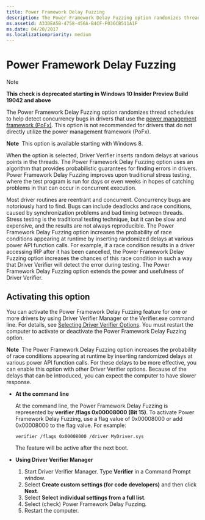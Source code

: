 ```yaml
---
title: Power Framework Delay Fuzzing
description: The Power Framework Delay Fuzzing option randomizes thread schedules to help detect concurrency bugs in drivers that use the power management framework (PoFx).
ms.assetid: A33DEA5B-4758-456A-B4CF-F036CB511A1F
ms.date: 04/20/2017
ms.localizationpriority: medium
---
```


# Power Framework Delay Fuzzing

>[!Note]
> **This check is deprecated starting in Windows 10 Insider Preview Build 19042 and above**

The Power Framework Delay Fuzzing option randomizes thread schedules to help detect concurrency bugs in drivers that use the [power management framework (PoFx)](../kernel/overview-of-the-power-management-framework.md). This option is not recommended for drivers that do not directly utilize the power management framework (PoFx).

**Note**  This option is available starting with Windows 8.

 

When the option is selected, Driver Verifier inserts random delays at various points in the threads. The Power Framework Delay Fuzzing option uses an algorithm that provides probabilistic guarantees for finding errors in drivers. Power Framework Delay Fuzzing improves upon traditional stress testing, where the test program is run for days or even weeks in hopes of catching problems in that can occur in concurrent execution.

Most driver routines are reentrant and concurrent. Concurrency bugs are notoriously hard to find. Bugs can include deadlocks and race conditions, caused by synchronization problems and bad timing between threads. Stress testing is the traditional testing technique, but it can be slow and expensive, and the results are not always reproducible. The Power Framework Delay Fuzzing option increases the probability of race conditions appearing at runtime by inserting randomized delays at various power API function calls. For example, if a race condition results in a driver accessing IRP after it has been cancelled, the Power Framework Delay Fuzzing option increases the chances of this race condition in such a way that Driver Verifier will detect the error during testing. The Power Framework Delay Fuzzing option extends the power and usefulness of Driver Verifier.

## <span id="Activating_this_option"></span><span id="activating_this_option"></span><span id="ACTIVATING_THIS_OPTION"></span>Activating this option


You can activate the Power Framework Delay Fuzzing feature for one or more drivers by using Driver Verifier Manager or the Verifier.exe command line. For details, see [Selecting Driver Verifier Options](selecting-driver-verifier-options.md). You must restart the computer to activate or deactivate the Power Framework Delay Fuzzing option.

**Note**  The Power Framework Delay Fuzzing option increases the probability of race conditions appearing at runtime by inserting randomized delays at various power API function calls. For these delays to be more effective, you can enable this option with other Driver Verifier options. Because of the delays that can be introduced, you can expect the computer to have slower response.

 

-   **At the command line**

    At the command line, the Power Framework Delay Fuzzing is represented by **verifier /flags 0x00008000 (Bit 15)**. To activate Power Framework Delay Fuzzing, use a flag value of 0x00008000 or add 0x00008000 to the flag value. For example:

    ```
    verifier /flags 0x00008000 /driver MyDriver.sys
    ```

    The feature will be active after the next boot.

-   **Using Driver Verifier Manager**

    1.  Start Driver Verifier Manager. Type **Verifier** in a Command Prompt window.
    2.  Select **Create custom settings (for code developers)** and then click **Next**.
    3.  Select **Select individual settings from a full list**.
    4.  Select (check) Power Framework Delay Fuzzing.
    5.  Restart the computer.

 

